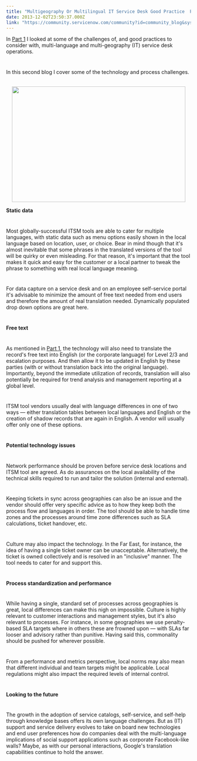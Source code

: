 ```yaml
---
title: "Multigeography Or Multilingual IT Service Desk Good Practice  Part "
date: 2013-12-02T23:50:37.000Z
link: "https://community.servicenow.com/community?id=community_blog&sys_id=c89caae1dbd0dbc01dcaf3231f9619b8"
---
```

<p>In <a title="" _jive_internal="true" data-containerid="1148" data-containertype="37" data-objectid="2671" data-objecttype="38" href="/community/learn/blog/2013/11/29/2671">Part 1</a> I looked at some of the challenges of, and good practices to consider with, multi-language and multi-geography (IT) service desk operations.</p><p style="min-height: 8pt; height: 8pt; padding: 0px;">  </p><p>In this second blog I cover some of the technology and process challenges.</p><p><br/><a _jive_internal="true" href="/servlet/JiveServlet/showImage/38-1360-2269/world.png"><img  alt="" class="jive-image" height="315" src="041c4d8edb5413043eb27a9e0f961954.iix" style="display: block; margin-left: auto; margin-right: auto;" width="473"/></a></p><p><strong>Static data</strong></p><p style="min-height: 8pt; height: 8pt; padding: 0px;">  </p><p>Most globally-successful ITSM tools are able to cater for multiple languages, with static data such as menu options easily shown in the local language based on location, user, or choice. Bear in mind though that it's almost inevitable that some phrases in the translated versions of the tool will be quirky or even misleading. For that reason, it's important that the tool makes it quick and easy for the customer or a local partner to tweak the phrase to something with real local language meaning.</p><p style="min-height: 8pt; height: 8pt; padding: 0px;">  </p><p>For data capture on a service desk and on an employee self-service portal it's advisable to minimize the amount of free text needed from end users and therefore the amount of real translation needed. Dynamically populated drop down options are great here.</p><p style="min-height: 8pt; height: 8pt; padding: 0px;">  </p><p><strong>Free text</strong></p><p style="min-height: 8pt; height: 8pt; padding: 0px;">  </p><p>As mentioned in <a title="k-external-small" class="jive-link-external-small" href="http://community.servicenow.com/blog/stephenmann/multi-geography-or-multi-lingual-it-service-desk-good-practice-%E2%80%93-part-1" rel="nofollow" target="_blank">Part 1</a>, the technology will also need to translate the record's free text into English (or the corporate language) for Level 2/3 and escalation purposes. And then allow it to be updated in English by these parties (with or without translation back into the original language). Importantly, beyond the immediate utilization of records, translation will also potentially be required for trend analysis and management reporting at a global level.</p><p style="min-height: 8pt; height: 8pt; padding: 0px;">  </p><p>ITSM tool vendors usually deal with language differences in one of two ways — either translation tables between local languages and English or the creation of shadow records that are again in English. A vendor will usually offer only one of these options.</p><p style="min-height: 8pt; height: 8pt; padding: 0px;">  </p><p><strong>Potential technology issues</strong></p><p style="min-height: 8pt; height: 8pt; padding: 0px;">  </p><p>Network performance should be proven before service desk locations and ITSM tool are agreed. As do assurances on the local availability of the technical skills required to run and tailor the solution (internal and external).</p><p style="min-height: 8pt; height: 8pt; padding: 0px;">  </p><p>Keeping tickets in sync across geographies can also be an issue and the vendor should offer very specific advice as to how they keep both the process flow and languages in order. The tool should be able to handle time zones and the processes around time zone differences such as SLA calculations, ticket handover, etc.</p><p style="min-height: 8pt; height: 8pt; padding: 0px;">  </p><p>Culture may also impact the technology. In the Far East, for instance, the idea of having a single ticket owner can be unacceptable. Alternatively, the ticket is owned collectively and is resolved in an "inclusive" manner. The tool needs to cater for and support this.</p><p style="min-height: 8pt; height: 8pt; padding: 0px;">  </p><p><strong>Process standardization and performance</strong></p><p style="min-height: 8pt; height: 8pt; padding: 0px;">  </p><p>While having a single, standard set of processes across geographies is great, local differences can make this nigh on impossible. Culture is highly relevant to customer interactions and management styles, but it's also relevant to processes. For instance, in some geographies we use penalty-based SLA targets where in others these are frowned upon — with SLAs far looser and advisory rather than punitive. Having said this, commonality should be pushed for wherever possible.</p><p style="min-height: 8pt; height: 8pt; padding: 0px;">  </p><p>From a performance and metrics perspective, local norms may also mean that different individual and team targets might be applicable. Local regulations might also impact the required levels of internal control.</p><p style="min-height: 8pt; height: 8pt; padding: 0px;">  </p><p><strong>Looking to the future</strong></p><p style="min-height: 8pt; height: 8pt; padding: 0px;">  </p><p>The growth in the adoption of service catalogs, self-service, and self-help through knowledge bases offers its own language challenges. But as (IT) support and service delivery evolves to take on board new technologies and end user preferences how do companies deal with the multi-language implications of social support applications such as corporate Facebook-like walls? Maybe, as with our personal interactions, Google's translation capabilities continue to hold the answer.</p>